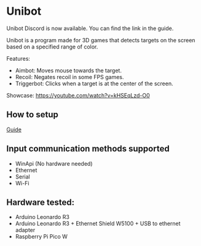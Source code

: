 # Unibot

Unibot Discord is now available. You can find the link in the guide.

Unibot is a program made for 3D games that detects targets on the screen based on a specified range of color.  
  
Features:
- Aimbot: Moves mouse towards the target.  
- Recoil: Negates recoil in some FPS games.  
- Triggerbot: Clicks when a target is at the center of the screen.  
  
Showcase: https://youtube.com/watch?v=kHSEqLzd-O0  

## How to setup
[Guide](/guides/Guide.md)

## Input communication methods supported
- WinApi (No hardware needed)
- Ethernet
- Serial
- Wi-Fi

## Hardware tested:  
- Arduino Leonardo R3
- Arduino Leonardo R3 + Ethernet Shield W5100 + USB to ethernet adapter 
- Raspberry Pi Pico W